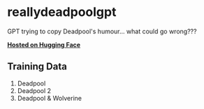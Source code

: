 # reallydeadpoolgpt
GPT trying to copy Deadpool's humour... what could go wrong???

**[Hosted on Hugging Face](https://huggingface.co/spaces/Jayx2u/ReallyDeadpoolGPT)**
## Training Data
1. Deadpool 
2. Deadpool 2
3. Deadpool & Wolverine
